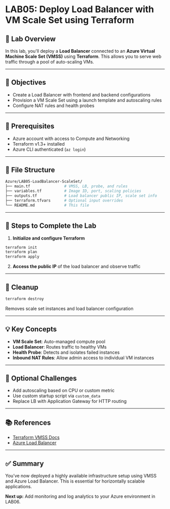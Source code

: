 # LAB05: Deploy Load Balancer with VM Scale Set using Terraform

## 📝 Lab Overview

In this lab, you'll deploy a **Load Balancer** connected to an **Azure Virtual Machine Scale Set (VMSS)** using **Terraform**. This allows you to serve web traffic through a pool of auto-scaling VMs.

---

## 🎯 Objectives

- Create a Load Balancer with frontend and backend configurations
- Provision a VM Scale Set using a launch template and autoscaling rules
- Configure NAT rules and health probes

---

## 🧰 Prerequisites

- Azure account with access to Compute and Networking
- Terraform v1.3+ installed
- Azure CLI authenticated (`az login`)

---

## 📁 File Structure

```bash
Azure/LAB05-LoadBalancer-ScaleSet/
├── main.tf               # VMSS, LB, probe, and rules
├── variables.tf          # Image ID, port, scaling policies
├── outputs.tf            # Load balancer public IP, scale set info
├── terraform.tfvars      # Optional input overrides
└── README.md             # This file
```

---

## 🚀 Steps to Complete the Lab

1. **Initialize and configure Terraform**
```bash
terraform init
terraform plan
terraform apply
```

2. **Access the public IP** of the load balancer and observe traffic

---

## 🧼 Cleanup

```bash
terraform destroy
```
Removes scale set instances and load balancer configuration

---

## 💡 Key Concepts

- **VM Scale Set**: Auto-managed compute pool
- **Load Balancer**: Routes traffic to healthy VMs
- **Health Probe**: Detects and isolates failed instances
- **Inbound NAT Rules**: Allow admin access to individual VM instances

---

## 🧪 Optional Challenges

- Add autoscaling based on CPU or custom metric
- Use custom startup script via `custom_data`
- Replace LB with Application Gateway for HTTP routing

---

## 📚 References

- [Terraform VMSS Docs](https://registry.terraform.io/providers/hashicorp/azurerm/latest/docs/resources/linux_virtual_machine_scale_set)
- [Azure Load Balancer](https://learn.microsoft.com/en-us/azure/load-balancer/)

---

## ✅ Summary

You’ve now deployed a highly available infrastructure setup using VMSS and Azure Load Balancer. This is essential for horizontally scalable applications.

**Next up:** Add monitoring and log analytics to your Azure environment in LAB06.